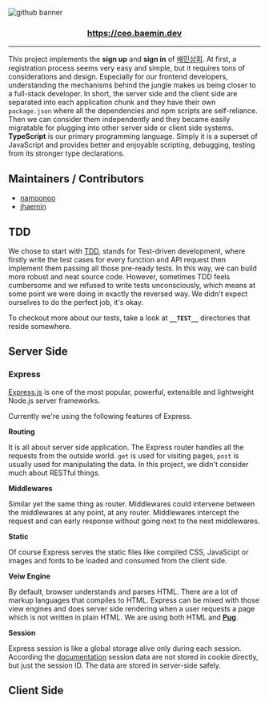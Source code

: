 ![github banner](https://user-images.githubusercontent.com/19797697/87056675-edb55180-c240-11ea-922b-5592902a8abf.png)

<h3 align="center">
  <a href="https://ceo.baemin.dev">https://ceo.baemin.dev</a>
</h3>

---

This project implements the **sign up** and **sign in** of [배민상회](https://mart.baemin.com/?gclid=EAIaIQobChMI8ciAjr-86gIVGa6WCh2KbwTwEAAYASAAEgIIY_D_BwE). At first, a registration process seems very easy and simple, but it requires tons of considerations and design. Especially for our frontend developers, understanding the mechanisms behind the jungle makes us being closer to a full-stack developer. In short, the server side and the client side are separated into each application chunk and they have their own `package.json` where all the dependencies and npm scripts are self-reliance. Then we can consider them independently and they became easily migratable for plugging into other server side or client side systems. **TypeScript** is our primary programming language. Simply it is a superset of JavaScript and provides better and enjoyable scripting, debugging, testing from its stronger type declarations.

## Maintainers / Contributors

- [namoonoo](https://github.com/naamoonoo)
- [jhaemin](https://github.com/jhaemin)

## TDD

We chose to start with [TDD](https://en.wikipedia.org/wiki/Test-driven_development), stands for Test-driven development, where firstly write the test cases for every function and API request then implement them passing all those pre-ready tests. In this way, we can build more robust and neat source code. However, sometimes TDD feels cumbersome and we refused to write tests unconsciously, which means at some point we were doing in exactly the reversed way. We didn't expect ourselves to do the perfect job, it's okay.

To checkout more about our tests, take a look at **`__TEST__`** directories that reside somewhere.

## Server Side

### Express

[Express.js](https://expressjs.com/) is one of the most popular, powerful, extensible and lightweight Node.js server frameworks.

Currently we're using the following features of Express.

**Routing**

It is all about server side application. The Express router handles all the requests from the outside world. `get` is used for visiting pages, `post` is usually used for manipulating the data. In this project, we didn't consider much about RESTful things.

**Middlewares**

Similar yet the same thing as router. Middlewares could intervene between the middlewares at any point, at any router. Middlewares intercept the request and can early response without going next to the next middlewares.

**Static**

Of course Express serves the static files like compiled CSS, JavaScipt or images and fonts to be loaded and consumed from the client side.

**Veiw Engine**

By default, browser understands and parses HTML. There are a lot of markup languages that compiles to HTML. Express can be mixed with those view engines and does server side rendering when a user requests a page which is not written in plain HTML. We are using both HTML and [**Pug**](https://pugjs.org/api/getting-started.html).

**Session**

Express session is like a global storage alive only during each session. According the [documentation](https://github.com/expressjs/session) session data are not stored in cookie directly, but just the session ID. The data are stored in server-side safely.

## Client Side
